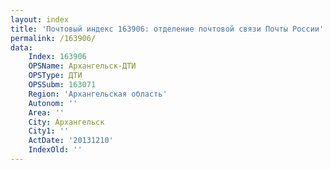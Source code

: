 ```yaml
---
layout: index
title: 'Почтовый индекс 163906: отделение почтовой связи Почты России'
permalink: /163906/
data:
    Index: 163906
    OPSName: Архангельск-ДТИ
    OPSType: ДТИ
    OPSSubm: 163071
    Region: 'Архангельская область'
    Autonom: ''
    Area: ''
    City: Архангельск
    City1: ''
    ActDate: '20131210'
    IndexOld: ''
---
```

